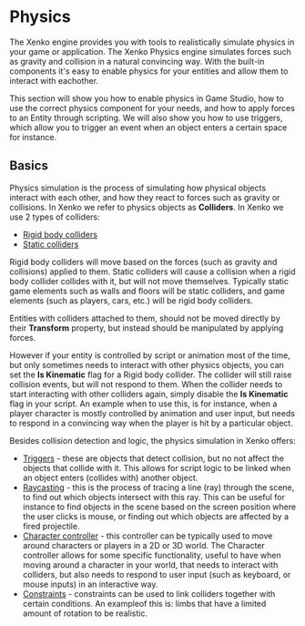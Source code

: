 # Physics

The Xenko engine provides you with tools to realistically simulate physics in your game or application. The Xenko Physics engine simulates forces such as gravity and collision in a natural convincing way. With the built-in components it's easy to enable physics for your entities and allow them to interact with eachother.

This section will show you how to enable physics in Game Studio, how to use the correct physics component for your needs, and how to apply forces to an Entity through scripting. We will also show you how to use triggers, which allow you to trigger an event when an object enters a certain space for instance.

## Basics

Physics simulation is the process of simulating how physical objects interact with each other, and how they react to forces such as gravity or collisions. In Xenko we refer to physics objects as **Colliders**. In Xenko we use 2 types of colliders:

* [Rigid body colliders](rigid-body.md)
* [Static colliders](static-collider.md)

Rigid body colliders will move based on the forces (such as gravity and collisions) applied to them. Static colliders will cause a collision when a rigid body collider collides with it, but will not move themselves. Typically static game elements such as walls and floors will be static colliders, and game elements (such as players, cars, etc.) will be rigid body colliders.

Entities with colliders attached to them, should not be moved directly by their **Transform** property, but instead should be manipulated by applying forces.

However if your entity is controlled by script or animation most of the time, but only sometimes needs to interact with other physics objects, you can set the **Is Kinematic** flag for a Rigid body collider. The collider will still raise collision events, but will not respond to them. When the collider needs to start interacting with other colliders again, simply disable the **Is Kinematic** flag in your script.
An example when to use this, is for instance, when a player character is mostly controlled by animation and user input, but needs to respond in a convincing way when the player is hit by a particular object. 

Besides collision detection and logic, the physics simulation in Xenko offers:

* [Triggers](triggers.md) - these are objects that detect collision, but no not affect the objects that collide with it. This allows for script logic to be linked when an object enters (collides with) another object.
* [Raycasting](raycasting.md) - this is the process of tracing a line (ray) through the scene, to find out which objects intersect with this ray. This can be useful for instance to find objects in the scene based on the screen position where the user clicks is mouse, or finding out which objects are affected by a fired projectile.
* [Character controller](character-controller.md) - this controller can be typically used to move around characters or players in a 2D or 3D world. The Character controller allows for some specific functionality, useful to have when moving around a character in your world, that needs to interact with colliders, but also needs to respond to user input (such as keyboard, or mouse inputs) in an interactive way.
* [Constraints](constraints.md) - constraints can be used to link colliders together with certain conditions. An exampleof this is: limbs that have a limited amount of rotation to be realistic.  
